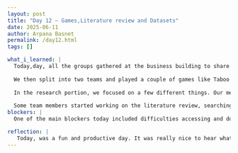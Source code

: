 ```yaml
---
layout: post
title: "Day 12 – Games,Literature review and Datasets"
date: 2025-06-11
author: Arpana Basnet
permalink: /day12.html
tags: []

what_i_learned: |
  Today,day, all the groups gathered at the business building to share updates on our research and what we’ve been doing so far. Each group had the chance to talk about their project progress, challenges, and what they’ve learned. It was really motivating to hear how everyone is approaching their work differently, and it gave us new ideas too. After that, we discussed what activities we should plan for next Thursday some fun suggestions came up like a field trip or visiting an amusement park, and everyone was excited to contribute.
  
  We then split into two teams and played a couple of games like Taboo and Jenga. Both were really fun and gave us a chance to bond and laugh together outside of our usual work routine. After lunch, we returned to our room and got back to working on our project.
  
  In the research portion, we focused on a few different things. Our mentor walked us through some of the code from last year’s project and explained what we should pay attention to—like how the code was structured, how data was processed, and how models were evaluated. This gave us a good starting point and helped us understand what we should aim for.
  
  Some team members started working on the literature review, searching for research papers related to predicting brain tumor biomarkers using machine learning and transcriptomic data. We looked for studies that used similar datasets or algorithms like SVM, Random Forest, or deep learning. Others focused on data collection, looking for reliable datasets from sources like TCGA and GEO. I was part of the group that started data cleaning, checking for missing values and formatting the gene expression data so it would be easier to work with later.
blockers: |
  One of the main blockers today included difficulties accessing and downloading large gene expression datasets, especially when they came in unfamiliar formats like .gz or .tar. We also ran into issues with slow internet and trouble accessing external resources like UCSC Xena and NCBI GEO.

reflection: |
   Today, was a fun and productive day. It was really nice to hear what other groups have been working on and see how far everyone has come. Playing games together made things feel more relaxed and helped us connect better as a team. When we got back to our project, I learned a lot—especially while reviewing old code, searching for research papers, and working on cleaning the data. I’m starting to see that research isn’t just about coding—it’s also about being curious, working together, and figuring things out step by step.
---
```


